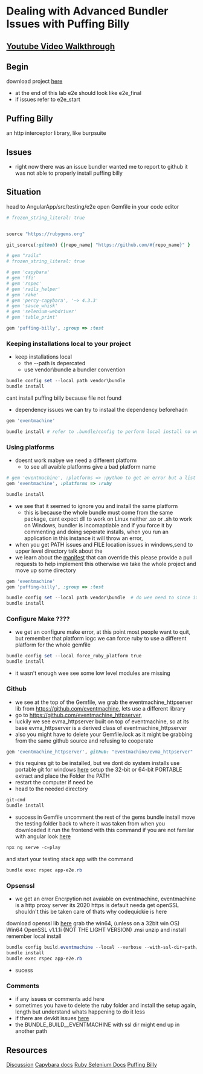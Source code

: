 # Dealing with Advanced Bundler Issues with Puffing Billy 

## [Youtube Video Walkthrough]()

## Begin 

download project [here](https://downgit.github.io/#/home?url=https://github.com/codequickie123/custom_vids/tree/master/capybara_and_puffing_billy)
* at the end of this lab e2e should look like e2e_final 
* if issues refer to e2e_start 

## Puffing Billy
an http interceptor library, like burpsuite


## Issues
* right now there was an issue bundler wanted me to report to github it was not able to properly install puffing billy


## Situation 
head to AngularApp/src/testing/e2e
open Gemfile in your code editor
```rb
# frozen_string_literal: true


source "https://rubygems.org"

git_source(:github) {|repo_name| "https://github.com/#{repo_name}" }

# gem "rails"
# frozen_string_literal: true

# gem 'capybara'
# gem 'ffi'
# gem 'rspec'
# gem 'rails_helper'
# gem 'rake'
# gem 'percy-capybara', '~> 4.3.3'
# gem 'sauce_whisk'
# gem 'selenium-webdriver'
# gem 'table_print'

gem 'puffing-billy', :group => :test
```

### Keeping installations local to your project
* keep installations local
	* the --path is depercated 
	* use vendor\bundle a bundler convention
```ps1
bundle config set --local path vendor\bundle
bundle install
```

cant install puffing billy because file not found
* dependency issues we can try to instaal the dependency beforehadn

```rb
gem 'eventmachine'
```
```ps1
bundle install # refer to .bundle/config to perform local install no worries
```


### Using platforms


* doesnt work mabye we need a different platform
	* to see all avaible platforms give a bad platform name

```rb
# gem 'eventmachine', :platforms => :python to get an error but a list of all platforms
gem 'eventmachine', :platforms => :ruby
```
```ps1
bundle install
```

* we see that it seemed to ignore you and install the same platform
	* this is because the whole bundle must come from the same package, cant expect dll to work on Linux neither .so or .sh to work on Windows, bundler is incomaptiable and if you force it by commenting and doing seperate installs, when you run an application in this instance it will throw an error, 
* when you get PATH issues and FILE location issues in windows,send to upper level directory talk about the 
* we learn about the  [manifest](https://docs.microsoft.com/en-us/windows/win32/fileio/maximum-file-path-limitation#enable-long-paths-in-windows-10-version-1607-and-later) that can override this please provide a pull requests to help implement this otherwise we take the whole project and move up some directory


```rb
gem 'eventmachine'
gem 'puffing-billy', :group => :test
```
```ps1
bundle config set --local path vendor\bundle  # do wee need to since its the relative path of .\, SAFE than sorry
bundle install
```

### Configure Make ????
* we get an configure make error, at this point most people want to quit, but remember that platform logc we can force ruby to use a different platform for the whole gemfile
```ps1
bundle config set --local force_ruby_platform true
bundle install
```

* it wasn't enough wee see some low level modules are missing

### Github
* we see at the top of the Gemfile, we grab the eventmachine_httpserver lib from 
https://github.com/eventmachine, lets use a different library
* go to https://github.com/eventmachine_httpserver,
* luckily we see evma_httpserver built on top of eventmachine, so at its base evma_httpserver is a derived class of  eventmachine_httpserver
* also you might have to delete your Gemfile.lock as it might be grabbing from the same github source and refusing to cooperate

```rb
gem 'eventmachine_httpserver', github: "eventmachine/evma_httpserver"
```


* this requires git to be installed, but we dont do system installs use portable git for windows [here](https://git-scm.com/download/win)
setup the 32-bit or 64-bit PORTABLE extract and place the Folder the PATH
* restart the computer if need be
* head to the needed directory

```ps1
git-cmd
bundle install
```

* success 
in Gemfile uncomment the rest of the gems
bundle install
move the testing folder back to where it was taken from when you downloaded it 
run the frontend with this command
	if you are not familar with angular look [here](https://www.youtube.com/watch?v=DKoHBQOfGBY)
```ps1
npx ng serve -c=play
```
and start your testing stack app with the command
```ps1
bundle exec rspec app-e2e.rb
```

### Opsenssl

* we get an error Encrpytion not avaiable on eventmachine,
	eventmachine is a http proxy server
	its 2020 https is default
	needa get openSSL 
	shouldn't this be taken care of 
	thats why codequickie is here

download openssl lib  [here](http://slproweb.com/products/Win32OpenSSL.html)
grab the win64, (unless on a 32bit win OS) Win64 OpenSSL v1.1.1i (NOT THE LIGHT VERSION)
.msi unzip and install 
remember local install	
```ps1
bundle config build.eventmachine --local --verbose --with-ssl-dir=path/to/openssl
bundle install 
bundle exec rspec app-e2e.rb
```

* sucess

### Comments

* if any issues or comments add here 
* sometimes you have to delete the ruby folder and install the setup again, length but understand whats happening to do it less
* if there are devkit issues [here](https://github.com/oneclick/rubyinstaller/wiki/Development-Kit)
* the BUNDLE_BUILD__EVENTMACHINE with ssl dir might end up in another path




## Resources

[Discussion](https://github.com/eventmachine/eventmachine/pull/601)
[Capybara docs](https://rubydoc.info/github/teamcapybara/capybara/Capybara/Node/Finders)
[Ruby Selenium Docs](https://www.selenium.dev/selenium/docs/api/rb/Selenium.html)
[Puffing Billy](https://github.com/oesmith/puffing-billy)


